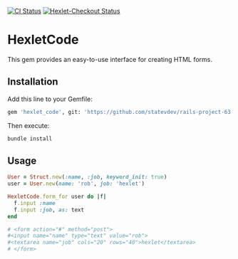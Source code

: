 [![CI Status](https://github.com/statevdev/rails-project-63/actions/workflows/main.yml/badge.svg)](https://github.com/statevdev/rails-project-63/actions)
[![Hexlet-Checkout Status](https://github.com/statevdev/rails-project-63/actions/workflows/hexlet-check.yml/badge.svg)](https://github.com/statevdev/rails-project-63/actions)

# HexletCode

This gem provides an easy-to-use interface for creating HTML forms.

## Installation

Add this line to your Gemfile:

```bash
gem 'hexlet_code', git: 'https://github.com/statevdev/rails-project-63.git'
```

Then execute:

```bash
bundle install
```

## Usage

```ruby
User = Struct.new(:name, :job, keyword_init: true)
user = User.new(name: 'rob', job: 'hexlet')

HexletCode.form_for user do |f|
  f.input :name
  f.input :job, as: text
end

# <form action="#" method="post">
#<input name="name" type="text" value="rob">
#<textarea name="job" cols="20" rows="40">hexlet</textarea>
# </form>
```
